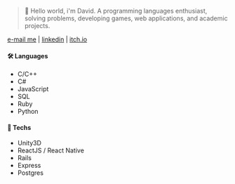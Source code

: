 > 👋 Hello world, i'm David. A programming languages enthusiast, solving problems, developing games, web applications, and academic projects.

[e-mail me](mailto:davidshcosta@gmail.com) | [linkedin](https://www.linkedin.com/in/scostadavid/) | [itch.io](https://0xdc.itch.io/)

#### 🛠️ Languages
  - C/C++
  - C#
  - JavaScript
  - SQL 
  - Ruby
  - Python

#### 🔧 Techs
  - Unity3D
  - ReactJS / React Native
  - Rails
  - Express
  - Postgres
 
<!-- Toasty 🍞 -->
